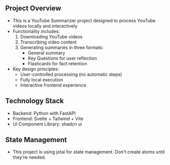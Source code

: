 ## Project Overview

- This is a YouTube Summarizer project designed to process YouTube videos locally and interactively
- Functionality includes:
  1. Downloading YouTube videos
  2. Transcribing video content
  3. Generating summaries in three formats:
     - General summary
     - Key Questions for user reflection
     - Flashcards for fact retention
- Key design principles:
  - User-controlled processing (no automatic steps)
  - Fully local execution
  - Interactive frontend experience

## Technology Stack

- Backend: Python with FastAPI
- Frontend: Svelte + Tailwind + Vite
- UI Component Library: shadcn ui

## State Management

- This project is using jotai for state management. Don't create atoms until they're needed.